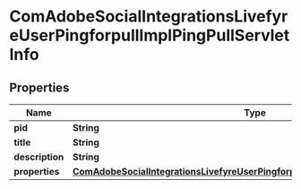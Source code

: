

# ComAdobeSocialIntegrationsLivefyreUserPingforpullImplPingPullServletInfo

## Properties

Name | Type | Description | Notes
------------ | ------------- | ------------- | -------------
**pid** | **String** |  |  [optional]
**title** | **String** |  |  [optional]
**description** | **String** |  |  [optional]
**properties** | [**ComAdobeSocialIntegrationsLivefyreUserPingforpullImplPingPullServletProperties**](ComAdobeSocialIntegrationsLivefyreUserPingforpullImplPingPullServletProperties.md) |  |  [optional]



